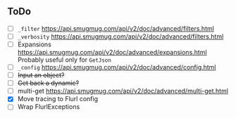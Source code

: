 ## ToDo

- [ ] `_filter` https://api.smugmug.com/api/v2/doc/advanced/filters.html
- [ ] `_verbosity` https://api.smugmug.com/api/v2/doc/advanced/filters.html
- [ ] Expansions https://api.smugmug.com/api/v2/doc/advanced/expansions.html Probably useful only for `GetJson`
- [ ] `_config` https://api.smugmug.com/api/v2/doc/advanced/config.html
- [ ] ~~Input an object?~~
- [ ] ~~Get back a dynamic?~~
- [ ] multi-get https://api.smugmug.com/api/v2/doc/advanced/multi-get.html
- [x] Move tracing to Flurl config
- [ ] Wrap FlurlExceptions
